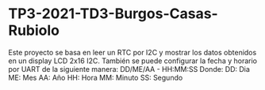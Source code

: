 # TP3-2021-TD3-Burgos-Casas-Rubiolo

Este proyecto se basa en leer un RTC por I2C y mostrar los datos obtenidos en un display LCD 2x16 I2C.
También se puede configurar la fecha y horario por UART de la siguiente manera: DD/ME/AA - HH:MM:SS
Donde:
DD: Dia
ME: Mes
AA: Año
HH: Hora
MM: Minuto
SS: Segundo
